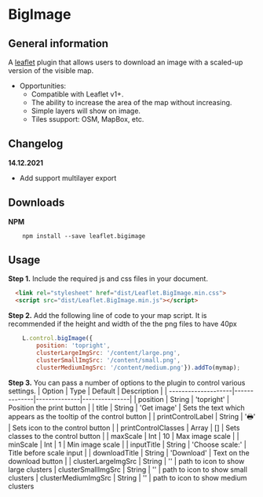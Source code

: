 # BigImage

## General information

A [leaflet](http://www.leafletjs.com) plugin that allows users to download an image with a scaled-up version of the visible map.
* Opportunities:
  - Compatible with Leaflet v1+.
  - The ability to increase the area of the map without increasing.
  - Simple layers will show on image.
  - Tiles ssupport: OSM, MapBox, etc.


## Changelog
**14.12.2021**
- Add support multilayer export

## Downloads
**NPM**
````
	npm install --save leaflet.bigimage
````

## Usage

**Step 1.** Include the required js and css files in your document.

```html
  <link rel="stylesheet" href="dist/Leaflet.BigImage.min.css">
  <script src="dist/Leaflet.BigImage.min.js"></script>
```

**Step 2.** Add the following line of code to your map script. It is recommended if the height and width of the the png files to have 40px

``` js
	L.control.bigImage({
        position: 'topright', 
        clusterLargeImgSrc: '/content/large.png',
        clusterSmallImgSrc: '/content/small.png',
        clusterMediumImgSrc: '/content/medium.png'}).addTo(mymap);
```

**Step 3.**
You can pass a number of options to the plugin to control various settings.
| Option              | Type         | Default      | Description   |
| --------------------|--------------|--------------|---------------|
| position            | String       | 'topright'   | Position the print button |
| title               | String       | 'Get image'  | Sets the text which appears as the tooltip of the control button |
| printControlLabel   | String       | '&#128438;'  | Sets icon to the control button |
| printControlClasses | Array        | []           | Sets classes to the control button |
| maxScale            | Int          | 10           | Max image scale |
| minScale            | Int          | 1            | Min image scale |
| inputTitle          | String       | 'Choose scale:'  | Title before scale input |
| downloadTitle       | String       | 'Download'  | Text on the download button |
| clusterLargeImgSrc  | String       | ''          | path to icon to show large clusters
| clusterSmallImgSrc  | String       | ''          | path to icon to show small clusters
| clusterMediumImgSrc | String       | ''          | path to icon to show medium clusters

